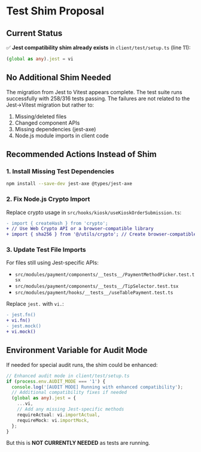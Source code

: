 # Test Shim Proposal

## Current Status
✅ **Jest compatibility shim already exists** in `client/test/setup.ts` (line 11):
```typescript
(global as any).jest = vi
```

## No Additional Shim Needed
The migration from Jest to Vitest appears complete. The test suite runs successfully with 258/316 tests passing. The failures are not related to the Jest→Vitest migration but rather to:
1. Missing/deleted files
2. Changed component APIs
3. Missing dependencies (jest-axe)
4. Node.js module imports in client code

## Recommended Actions Instead of Shim

### 1. Install Missing Test Dependencies
```bash
npm install --save-dev jest-axe @types/jest-axe
```

### 2. Fix Node.js Crypto Import
Replace crypto usage in `src/hooks/kiosk/useKioskOrderSubmission.ts`:
```diff
- import { createHash } from 'crypto';
+ // Use Web Crypto API or a browser-compatible library
+ import { sha256 } from '@/utils/crypto'; // Create browser-compatible util
```

### 3. Update Test File Imports
For files still using Jest-specific APIs:
- `src/modules/payment/components/__tests__/PaymentMethodPicker.test.tsx`
- `src/modules/payment/components/__tests__/TipSelector.test.tsx`
- `src/modules/payment/hooks/__tests__/useTablePayment.test.ts`

Replace `jest.` with `vi.`:
```diff
- jest.fn()
+ vi.fn()
- jest.mock()
+ vi.mock()
```

## Environment Variable for Audit Mode
If needed for special audit runs, the shim could be enhanced:

```typescript
// Enhanced audit mode in client/test/setup.ts
if (process.env.AUDIT_MODE === '1') {
  console.log('[AUDIT MODE] Running with enhanced compatibility');
  // Additional compatibility fixes if needed
  (global as any).jest = {
    ...vi,
    // Add any missing Jest-specific methods
    requireActual: vi.importActual,
    requireMock: vi.importMock,
  };
}
```

But this is **NOT CURRENTLY NEEDED** as tests are running.